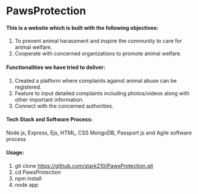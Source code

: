# PawsProtection
#### This is a website which is built with the following objectives:
1. To prevent animal harassment and inspire the community to care for animal welfare.
2. Cooperate with concerned organizations to promote animal welfare.

#### Functionalities we have tried to deliver:
1. Created a platform where complaints against animal abuse can be registered.
2. Feature to input detailed complaints including photos/videos along with other important information.
3. Connect with the concerned authorities.

#### Tech Stack and Software Process:
Node js, Express, Ejs, HTML, CSS MongoDB, Passport js and Agile software process

#### Usage:
1. git clone https://github.com/stark210/PawsProtection.git
2. cd PawsProtection
3. npm install 
4. node app
